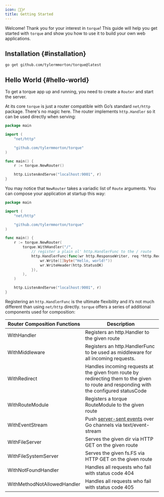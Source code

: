 ```yaml
---
icon: 🏃🏻‍♂️
title: Getting Started
---
```


Welcome! Thank you for your interest in `torque`! This guide will help you get started with `torque` and show you how to use it to build your own web applications.

## Installation {#installation}

```shell
go get github.com/tylermmorton/torque@latest
```

## Hello World {#hello-world}

To get a torque app up and running, you need to create a `Router` and start the server.

At its core `torque` is just a router compatible with Go’s standard `net/http` package. There's no magic here. The router implements `http.Handler` so it can be used directly when serving:

```go
package main

import (
    "net/http"

    "github.com/tylermmorton/torque"
)

func main() {
    r := torque.NewRouter()

    http.ListenAndServe("localhost:9001", r)
}
```

You may notice that `NewRouter` takes a variadic list of `Route` arguments. You can compose your application at startup this way:

```go
package main

import (
    "net/http"

    "github.com/tylermmorton/torque"
)

func main() {
    r := torque.NewRouter(
        torque.WithHandler("/",
            // register a plain ol' http.HandlerFunc to the / route
            http.HandlerFunc(func(wr http.ResponseWriter, req *http.Request) {
                wr.Write([]byte("Hello, world!"))
                wr.WriteHeader(http.StatusOK)
            }),
        ),
    )

    http.ListenAndServe("localhost:9001", r)
}
```

Registering an `http.HandlerFunc` is the ultimate flexibility and it’s not much different than using `net/http` directly. `torque` offers a series of additional components used for composition:

| Router Composition Functions | Description                                                                                                                                                    |
|------------------------------|----------------------------------------------------------------------------------------------------------------------------------------------------------------|
| WithHandler                  | Registers an http.Handler to the given route                                                                                                                   |
| WithMiddleware               | Registers an http.HandlerFunc to be used as middleware for all incoming requests.                                                                              |
| WithRedirect                 | Handles incoming requests at the given from route by redirecting them to the given to route and responding with the configured statusCode                      |
| WithRouteModule              | Registers a torque RouteModule to the given route                                                                                                              |
| WithEventStream              | Push [server-sent events](https://developer.mozilla.org/en-US/docs/Web/API/Server-sent_events/Using_server-sent_events) over Go channels via text/event-stream |
| WithFileServer               | Serves the given dir via HTTP GET on the given route                                                                                                           |
| WithFileSystemServer         | Serves the given fs.FS via HTTP GET on the given route                                                                                                         |
| WithNotFoundHandler          | Handles all requests who fail with status code 404                                                                                                             |
| WithMethodNotAllowedHandler  | Handles all requests who fail with status code 405                                                                                                             |
